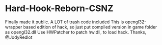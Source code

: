 # Hard-Hook-Reborn-CSNZ
Finally made it public. A LOT of trash code included
This is opengl32-wrapper based edition of hack, so just put compiled version in game folder as opengl32.dll
Use HWPatcher to patch hw.dll, to load hack. Thanks, @JodyRedlot
